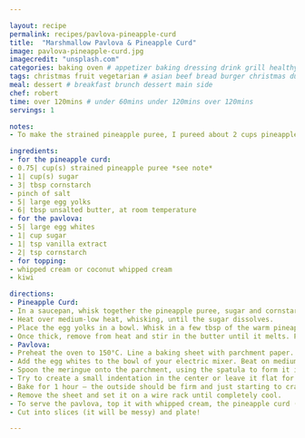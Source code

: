 ```yaml
---

layout: recipe
permalink: recipes/pavlova-pineapple-curd 
title:  "Marshmallow Pavlova & Pineapple Curd"
image: pavlova-pineapple-curd.jpg 
imagecredit: "unsplash.com" 
categories: baking oven # appetizer baking dressing drink grill healthyish marinade oven pickling quick raw salad sandwich sauce snack soup
tags: christmas fruit vegetarian # asian beef bread burger christmas duck french fruit indian italian mexican nuts pasta pork poultry rice seafood thanksgiving vegetarian
meal: dessert # breakfast brunch dessert main side
chef: robert 
time: over 120mins # under 60mins under 120mins over 120mins
servings: 1 

notes:
- To make the strained pineapple puree, I pureed about 2 cups pineapple cubes in a blender until smooth, then poured the mixture through a fine mesh sieve. 

ingredients:
- for the pineapple curd:
- 0.75| cup(s) strained pineapple puree *see note*
- 1| cup(s) sugar
- 3| tbsp cornstarch
- pinch of salt
- 5| large egg yolks
- 6| tbsp unsalted butter, at room temperature
- for the pavlova:
- 5| large egg whites
- 1| cup sugar
- 1| tsp vanilla extract
- 2| tsp cornstarch
- for topping:
- whipped cream or coconut whipped cream
- kiwi

directions:
- Pineapple Curd:
- In a saucepan, whisk together the pineapple puree, sugar and cornstarch. 
- Heat over medium-low heat, whisking, until the sugar dissolves. 
- Place the egg yolks in a bowl. Whisk in a few tbsp of the warm pineapple mixture, then reduce the heat and add the eggs to the saucepan, whisking the entire time. Cook over low heat until it thickens, stirring constantly, for about 10 minutes.
- Once thick, remove from heat and stir in the butter until it melts. Pour the curd into a bowl and press a piece of plastic wrap directly on top. Let it cool to room temperature, then refrigerate for 4 hours.
- Pavlova:
- Preheat the oven to 150°C. Line a baking sheet with parchment paper.
- Add the egg whites to the bowl of your electric mixer. Beat on medium-high until they just start to get thick, then gradually add in the sugar, 1 tablespoon at a time, beating until the mixture is glossy and peaks are easily held. Carefully fold in the vanilla extract and cornstarch with a rubber spatula.
- Spoon the meringue onto the parchment, using the spatula to form it into a large circle. You can also make a few mini pavlovas instead of 1 large if you’d like. 
- Try to create a small indentation in the center or leave it flat for topping. 
- Bake for 1 hour – the outside should be firm and just starting to crack.
- Remove the sheet and set it on a wire rack until completely cool. 
- To serve the pavlova, top it with whipped cream, the pineapple curd (you might not use ALL of it, it’s up to you. it will stay good in the fridge for a week or so!), kiwi and extra whipped cream. 
- Cut into slices (it will be messy) and plate!

--- 
```

